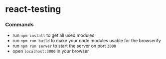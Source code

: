 # react-testing

### Commands

- run `npm install` to get all used modules
- run `npm run build` to make your node modules usable for the browserify
- run `npm run server` to start the server on port `3000`
- open `localhost:3000` in your browser

